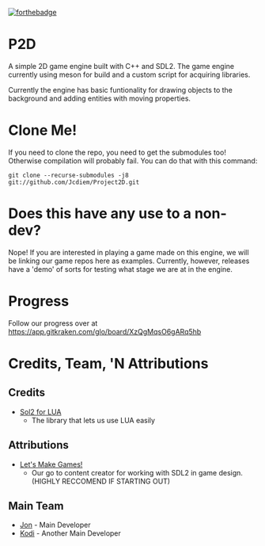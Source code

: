 [![forthebadge](https://forthebadge.com/images/badges/60-percent-of-the-time-works-every-time.svg)](https://forthebadge.com)

# P2D
A simple 2D game engine built with C++ and SDL2. The game engine currently using meson for build and a custom script for acquiring libraries.

Currently the engine has basic funtionality for drawing objects to the background and adding entities with moving properties.

# Clone Me!
If you need to clone the repo, you need to get the submodules too! Otherwise compilation will probably fail.
You can do that with this command:

```git clone --recurse-submodules -j8 git://github.com/Jcdiem/Project2D.git```

# Does this have any use to a non-dev?
Nope! If you are interested in playing a game made on this engine, we will be linking our game repos here as examples. Currently, however, releases have a 'demo' of sorts for testing what stage we are at in the engine.

# Progress
Follow our progress over at https://app.gitkraken.com/glo/board/XzQgMqsO6gARq5hb

# Credits, Team, 'N Attributions

## Credits
<ul>
  <li><a href="https://github.com/ThePhD/sol2">Sol2 for LUA</a>
    <ul><li>The library that lets us use LUA easily</ul>
</ul>


## Attributions
<ul>
  <li><a href="https://www.youtube.com/channel/UCAM9ZPgEIdeHAsmG50wqL1g">Let's Make Games!</a>
    <ul><li>Our go to content creator for working with SDL2 in game design. (HIGHLY RECCOMEND IF STARTING OUT)</ul>
</ul>

## Main Team
<ul>
  <li><a href="https://github.com/Jcdiem">Jon</a> - Main Developer
  <li><a href="https://github.com/KodiX86">Kodi</a> - Another Main Developer
</ul>
